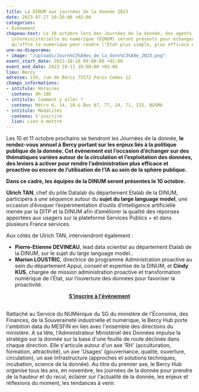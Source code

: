 ```yaml
---
title: La DINUM aux journées de la donnée 2023
date: 2023-07-27 10:26:00 +02:00
categories:
- Évènement
chapeau-text: Le 10 octobre lors des Journées de la donnée, des agents de la direction
  interministérielle du numérique (DINUM) seront présents pour échanger sur la puissance
  qu’offre le numérique pour rendre l’État plus simple, plus efficace et plus souverain.
une-ou-diaporama:
- image: "/uploads/Journ%C3%A9es_de_la_donn%C3%A9e_2023.png"
event_start_date: 2023-10-10 09:00:00 +02:00
event_end_date: 2023-10-11 18:00:00 +02:00
lieu: Bercy
adresse: 139, rue de Bercy 75572 Paris Cedex 12
champs_informations:
- intitule: Horaires
  contenu: 9h-18h
- intitule: Comment y aller ?
  contenu: Métro 6, 14, 10 & Bus 87, 77, 24, 71, 215, BUSM6
- intitule: Modalités
  contenu: S'inscrire
  lien: Lien à mettre
---
```


Les 10 et 11 octobre prochains se tiendront les Journées de la donnée, **le rendez-vous annuel à Bercy portant sur les enjeux liés à la politique publique de la donnée. Cet évènement est l’occasion d’échanger sur des thématiques variées autour de la circulation et l’exploitation des données, des leviers à activer pour rendre l’administration plus efficace et proactive ou encore de l’utilisation de l’IA au sein de la sphère publique.**

**Dans ce cadre, les équipes de la DINUM seront présentes le 10 octobre.**

**Ulrich TAN**, chef du pôle Datalab du département Etalab de la DINUM, participera à une séquence autour du **sujet du large language model**, une occasion d’évoquer l’expérimentation d’outils d’intelligence artificielle menée par la DITP et la DINUM afin d’améliorer la qualité des réponses apportées aux usagers sur la plateforme Services Publics + et dans plusieurs France services. 

Aux côtés de Ulrich TAN, interviendront également :
* **Pierre-Etienne DEVINEAU**, lead data scientist au département Etalab de la DINUM, sur le sujet du large language model.. 
* **Marion LOUSTRIC**, directrice de programme Administration proactive au sein du département Appui, conseil et expertise de la DINUM, et **Cindy KUS**, chargée de mission administration proactive et transformation numérique de l’État, sur l’ouverture des données pour favoriser la proactivité.

<div align="center"><a href="mettre le lien"><b>S'inscrire à l'évènement</b></a></div>
<br>

Rattaché au Service du NUMérique du SG du ministère de l'Économie, des Finances, de la Souveraineté industrielle et numérique, le Bercy Hub porte l'ambition data du MESFIN en lien avec l'ensemble des directions du ministère. A sa tête, l'Administrateur Ministériel des Données impulse la stratégie sur la donnée sur la base d'une feuille de route déclinée dans chaque direction. Elle s'articule autour d'un axe 'RH' (acculturation, formation, attractivité), un axe 'Usages' (gouvernance, qualité, ouverture, circulation), un axe Infrastructure (approches et solutions techniques, incubation, science de la donnée). Au titre du premier axe, le Bercy Hub organise tous les ans, en novembre, les journées de la donnée pour prendre de la hauteur et du recul, éclairer sur l'actualité de la donnée, les enjeux et réflexions du moment, les tendances à venir.
